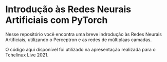 Introdução às Redes Neurais Artificiais com PyTorch
===================================================

Nesse repositório você encontra uma breve indrodução às Redes Neurais
Artificiais, utilizando o Perceptron e as redes de múltiplaas camadas.

O código aqui disponível foi utilizado na apresentação realizada para
o Tchelinux Live 2021. 

